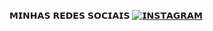 𝗠𝗜𝗡𝗛𝗔𝗦 𝗥𝗘𝗗𝗘𝗦 𝗦𝗢𝗖𝗜𝗔𝗜𝗦
        [![𝗜𝗡𝗦𝗧𝗔𝗚𝗥𝗔𝗠](https://img.shields.io/badge/Instagram-E4405F?style=for-the-badge&logo=instagram&logoColor=white)](https://instagram.com/ohlugremofromar?igshid=YmMyMTA2M2Y=)
